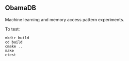 ObamaDB
----

Machine learning and memory access pattern experiments.

To test:
```
mkdir build
cd build
cmake ..
make
ctest
```